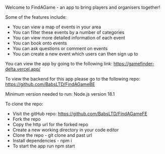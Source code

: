 Welcome to FindAGame - an app to bring players and organisers together!

Some of the features include:

- You can view a map of events in your area
- You can filter these events by a number of categories
- You can view more detailed information of each event
- You can book onto events
- You can ask questions or comment on events
- You can create a new event which users can then sign up to

You can view the app by going to the following link: https://gamefinder-delta.vercel.app/

To view the backend for this app please go to the following repo: https://github.com/BabsLTD/FindAGameBE

Minimum version needed to run: Node.js version 18.1

To clone the repo:

- Visit the gitHub repo: https://github.com/BabsLTD/FindAGameFE
- Fork the repo
- Copy the http url for the forked repo
- Create a new working directory in your code editor
- Clone the repo - git clone and past url
- Install dependencies - npm i
- To start the app run npm start
